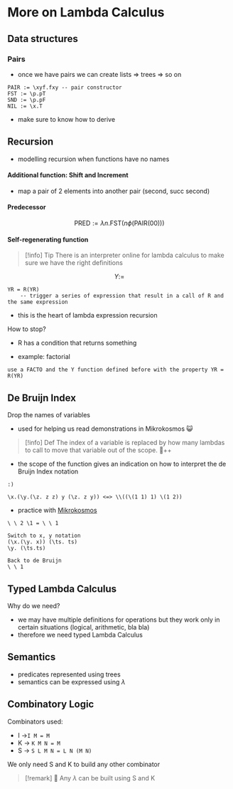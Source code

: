 # More on Lambda Calculus

## Data structures
### Pairs
- once we have pairs we can create lists => trees => so on
```
PAIR := \xyf.fxy -- pair constructor
FST := \p.pT
SND := \p.pF
NIL := \x.T
```

- make sure to know how to derive

## Recursion
- modelling recursion when functions have no names

#### Additional function: Shift and Increment
- map a pair of 2 elements into another pair (second, succ second)

#### Predecessor
$$\text{PRED} := \lambda n.\text{FST}(n \phi (\text{PAIR} (0 0)))$$
#### Self-regenerating function

> [!info] Tip
> There is an interpreter online for lambda calculus to make sure we have the right definitions

$$Y:=$$

```
YR = R(YR) 
	-- trigger a series of expression that result in a call of R and the same expression
```
- this is the heart of lambda expression recursion

How to stop?
- R has a condition that returns something

- example: factorial
```
use a FACTO and the Y function defined before with the property YR = R(YR)
```


## De Bruijn Index
Drop the names of variables
- used for helping us read demonstrations in Mikrokosmos 😺
> [!info] Def
> The index of a variable is replaced by how many lambdas to call to move that variable out of the scope. 🧠++

- the scope of the function gives an indication on how to interpret the de Bruijn Index notation

```
:)

\x.(\y.(\z. z z) y (\z. z y)) <=> \\((\(1 1) 1) \(1 2))
```

- practice with [Mikrokosmos](https://mroman42.github.io/mikrokosmos/)
```
\ \ 2 \1 = \ \ 1

Switch to x, y notation
(\x.(\y. x)) (\ts. ts) 
\y. (\ts.ts)

Back to de Bruijn
\ \ 1
```


## Typed Lambda Calculus

Why do we need?
- we may have multiple definitions for operations but they work only in certain situations (logical, arithmetic, bla bla)
- therefore we need typed Lambda Calculus

## Semantics
- predicates represented using trees
- semantics can be expressed using $\lambda$

## Combinatory Logic

Combinators used:
- I ->`I M = M`
- K  -> `K M N = M`
- S -> `S L M N = L N (M N)`

We only need S and K to build any other combinator

> [!remark] 🤯
> Any $\lambda$ can be built using S and K